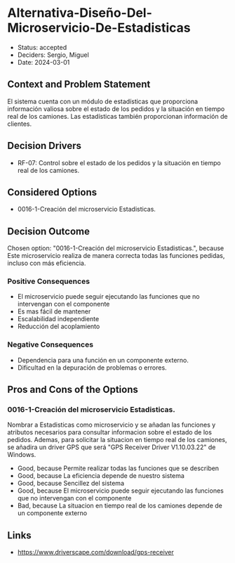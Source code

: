 # Alternativa-Diseño-Del-Microservicio-De-Estadisticas

* Status: accepted
* Deciders: Sergio, Miguel
* Date: 2024-03-01

## Context and Problem Statement

El sistema cuenta con un módulo de estadísticas que proporciona información valiosa sobre el estado de los pedidos y la situación en tiempo real de los camiones. Las estadísticas también proporcionan información de clientes.

## Decision Drivers

* RF-07: Control sobre el estado de los pedidos y la situación en tiempo real de los camiones.

## Considered Options

* 0016-1-Creación del microservicio Estadisticas.

## Decision Outcome

Chosen option: "0016-1-Creación del microservicio Estadisticas.", because Este microservicio realiza de manera correcta todas las funciones pedidas, incluso con más eficiencia.

### Positive Consequences

* El microservicio puede seguir ejecutando las funciones que no intervengan con el componente
* Es mas fácil de mantener
* Escalabilidad independiente
* Reducción del acoplamiento

### Negative Consequences

* Dependencia para una función en un componente externo.
* Dificultad en la depuración de problemas o errores.

## Pros and Cons of the Options

### 0016-1-Creación del microservicio Estadisticas.

Nombrar a Estadisticas como microservicio y se añadan las funciones y atributos necesarios para consultar informacion sobre el estado de los pedidos. Ademas, para solicitar la situacion en tiempo real de los camiones, se añadira un driver GPS que será "GPS Receiver Driver V1.10.03.22" de Windows.

* Good, because Permite realizar todas las funciones que se describen
* Good, because La eficiencia depende de nuestro sistema
* Good, because Sencillez del sistema
* Good, because El microservicio puede seguir ejecutando las funciones que no intervengan con el componente
* Bad, because La situacion en tiempo real de los camiones depende de un componente externo

## Links

* https://www.driverscape.com/download/gps-receiver
